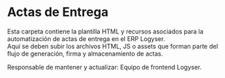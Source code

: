 # Actas de Entrega

Esta carpeta contiene la plantilla HTML y recursos asociados para la automatización de actas de entrega en el ERP Logyser.  
Aquí se deben subir los archivos HTML, JS o assets que forman parte del flujo de generación, firma y almacenamiento de actas.

Responsable de mantener y actualizar: Equipo de frontend Logyser.
